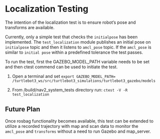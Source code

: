 # Localization Testing

The intention of the localization test is to ensure robot’s pose and transforms are available.

Currently, only a simple test that checks the `initialpose` has been implemented.  The `test_localization` module publishes an initial pose on `initialpose` topic and then it listens to `amcl_pose` topic. If the `amcl_pose` is similar to `initial pose` within a predefined tolerance the test passes.

To run the test, first the GAZEBO_MODEL_PATH variable needs to be set and then ctest commend can be used to initiate the test.  

1. Open a terminal and set `export GAZEBO_MODEL_PATH= /turtlebot3_ws/src/turtlebot3_simulations/turtlebot3_gazebo/models`

2. From /build/nav2_system_tests directory run: `ctest -V -R test_localization`

## Future Plan
Once rosbag functionality becomes available, this test can be extended to utilize a recorded trajectory with map and scan data to monitor the `amcl_pose` and `transforms` without a need to run Gazebo and map_server.